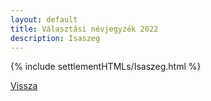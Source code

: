 ```yaml
---
layout: default
title: Választási névjegyzék 2022
description: Isaszeg
---
```


{% include settlementHTMLs/Isaszeg.html %}

[Vissza](../)